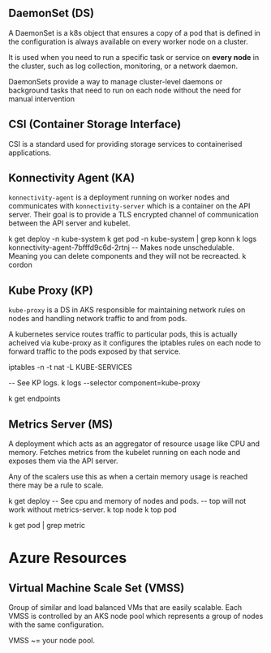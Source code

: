 ## DaemonSet (DS)
A DaemonSet is a k8s object that ensures a copy of a pod that is defined in the configuration is always available on every worker node on a cluster.

It is used when you need to run a specific task or service on **every node** in the cluster, such as log collection, monitoring, or a network daemon.

DaemonSets provide a way to manage cluster-level daemons or background tasks that need to run on each node without the need for manual intervention

## CSI (Container Storage Interface)
CSI is a standard used for providing storage services to containerised applications.

## Konnectivity Agent (KA)
`konnectivity-agent` is a deployment running on worker nodes and communicates with `konnectivity-server` which is a container on the API server. Their goal is to provide a TLS encrypted channel of communication between the API server and kubelet.

k get deploy -n kube-system
k get pod -n kube-system | grep konn
k logs konnectivity-agent-7bfffd9c6d-2rtnj
-- Makes node unschedulable. Meaning you can delete components and they will not be recreacted.
k cordon <node>

## Kube Proxy (KP)
`kube-proxy` is a DS in AKS responsible for maintaining network rules on nodes and handling network traffic to and from pods.

A kubernetes service routes traffic to particular pods, this is actually acheived via kube-proxy as it configures the iptables rules on each node to forward traffic to the pods exposed by that service.

iptables -n -t nat -L KUBE-SERVICES

-- See KP logs.
k logs --selector component=kube-proxy

k get endpoints

## Metrics Server (MS)
A deployment which acts as an aggregator of resource usage like CPU and memory.
Fetches metrics from the kubelet running on each node and exposes them via the API server.

Any of the scalers use this as when a certain memory usage is reached there may be a rule to scale.

k get deploy
-- See cpu and memory of nodes and pods.
-- top will not work without metrics-server.
k top node
k top pod

k get pod | grep metric

# Azure Resources

## Virtual Machine Scale Set (VMSS)
Group of similar and load balanced VMs that are easily scalable.
Each VMSS is controlled by an AKS node pool which represents a group of nodes with the same configuration.

VMSS ~= your node pool.